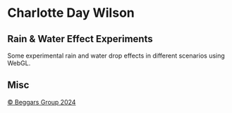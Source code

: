 # Charlotte Day Wilson

## Rain & Water Effect Experiments

Some experimental rain and water drop effects in different scenarios using WebGL.

## Misc

[© Beggars Group 2024](http://www.beggars.com)
